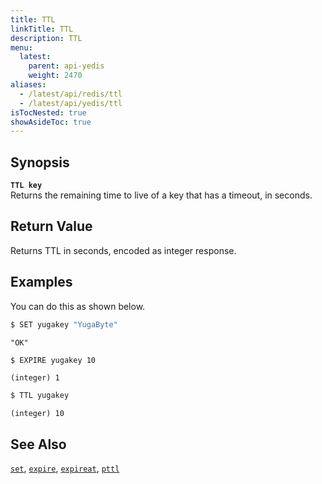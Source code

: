 ```yaml
---
title: TTL
linkTitle: TTL
description: TTL
menu:
  latest:
    parent: api-yedis
    weight: 2470
aliases:
  - /latest/api/redis/ttl
  - /latest/api/yedis/ttl
isTocNested: true
showAsideToc: true
---
```


## Synopsis
<b>`TTL key`</b><br>
Returns the remaining time to live of a key that has a timeout, in seconds.

## Return Value
Returns TTL in seconds, encoded as integer response.

## Examples

You can do this as shown below.

```sh
$ SET yugakey "YugaByte"
```

```
"OK"
```

```sh
$ EXPIRE yugakey 10
```

```
(integer) 1
```

```sh
$ TTL yugakey
```

```
(integer) 10
```

## See Also
[`set`](../set/), [`expire`](../expire/), [`expireat`](../expireat/), [`pttl`](../pttl/)
